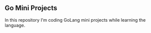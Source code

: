 ## Go Mini Projects
In this repository I'm coding GoLang mini projects while learning the language. 
